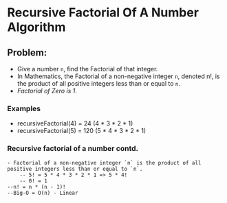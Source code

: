 # Recursive Factorial Of A Number Algorithm

## Problem:

- Give a number `n`, find the Factorial of that integer.
- In Mathematics, the Factorial of a non-negative integer `n`, denoted n!, is the product of all positive integers less than or equal to `n`.
- _Factorial of Zero is 1_.

### Examples

- recursiveFactorial(4) = 24 (4 * 3 * 2 * 1)
- recursiveFactorial(5) = 120 (5 * 4 * 3 * 2 * 1)

### Recursive factorial of a number contd.

    - Factorial of a non-negative integer `n` is the product of all positive integers less than or equal to `n`.
        -- 5! = 5 * 4 * 3 * 2 * 1 => 5 * 4!
        -- 0! = 1
    --n! = n * (n - 1)!
    --Big-O = O(n) - Linear
